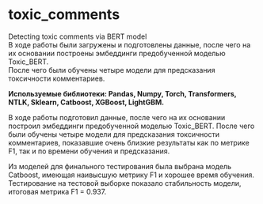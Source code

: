 # toxic_comments
Detecting toxic comments via BERT model  
В ходе работы были загружены и подготовлены данные, после чего на их основании построены эмбеддинги предобученной моделью Toxic_BERT.  
После чего были обучены четыре модели для предсказания токсичности комментариев.

**Используемые библиотеки: Pandas, Numpy, Torch, Transformers, NTLK, Sklearn, Catboost, XGBoost, LightGBM.**

В ходе работы подготовил данные, после чего на их основании построил эмбеддинги предобученной моделью Toxic_BERT. После чего были обучены четыре модели для предсказания токсичности комментариев, показавшие очень близкие результаты как по метрике F1, так и по времени обучения и предсказания. 

Из моделей для финального тестирования была выбрана модель Catboost, имеющая наивысшую метрику F1 и хорошее время обучения. Тестирование на тестовой выборке показало стабильность модели, итоговая метрика F1 = 0.937.
